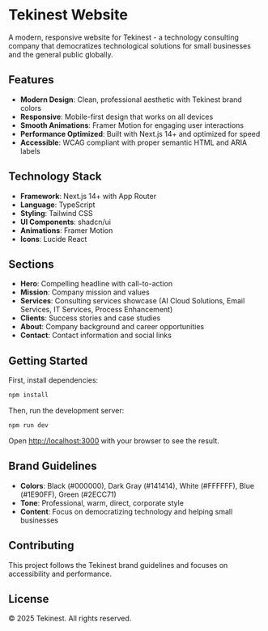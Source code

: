 # Tekinest Website

A modern, responsive website for Tekinest - a technology consulting company that democratizes technological solutions for small businesses and the general public globally.

## Features

- **Modern Design**: Clean, professional aesthetic with Tekinest brand colors
- **Responsive**: Mobile-first design that works on all devices
- **Smooth Animations**: Framer Motion for engaging user interactions
- **Performance Optimized**: Built with Next.js 14+ and optimized for speed
- **Accessible**: WCAG compliant with proper semantic HTML and ARIA labels

## Technology Stack

- **Framework**: Next.js 14+ with App Router
- **Language**: TypeScript
- **Styling**: Tailwind CSS
- **UI Components**: shadcn/ui
- **Animations**: Framer Motion
- **Icons**: Lucide React

## Sections

- **Hero**: Compelling headline with call-to-action
- **Mission**: Company mission and values
- **Services**: Consulting services showcase (AI Cloud Solutions, Email Services, IT Services, Process Enhancement)
- **Clients**: Success stories and case studies
- **About**: Company background and career opportunities
- **Contact**: Contact information and social links

## Getting Started

First, install dependencies:

```bash
npm install
```

Then, run the development server:

```bash
npm run dev
```

Open [http://localhost:3000](http://localhost:3000) with your browser to see the result.

## Brand Guidelines

- **Colors**: Black (#000000), Dark Gray (#141414), White (#FFFFFF), Blue (#1E90FF), Green (#2ECC71)
- **Tone**: Professional, warm, direct, corporate style
- **Content**: Focus on democratizing technology and helping small businesses

## Contributing

This project follows the Tekinest brand guidelines and focuses on accessibility and performance.

## License

© 2025 Tekinest. All rights reserved.
